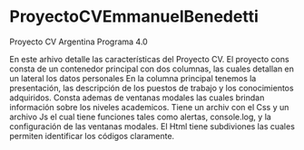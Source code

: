 # ProyectoCVEmmanuelBenedetti
Proyecto CV Argentina Programa 4.0

En este arhivo detalle las características del Proyecto CV.
El proyecto cons consta de un contenedor principal con dos columnas, las cuales detallan en un lateral los datos personales 
En la columna principal tenemos la  presentación, las descripción de los puestos de trabajo y los conocimientos adquiridos.
Consta ademas de ventanas modales las cuales brindan información sobre los niveles academicos.
Tiene un archiv con el Css y un archivo Js el cual tiene funciones tales como alertas, console.log, y la configuración de las ventanas modales.
El Html tiene subdiviones las cuales permiten identificar los códigos claramente.
